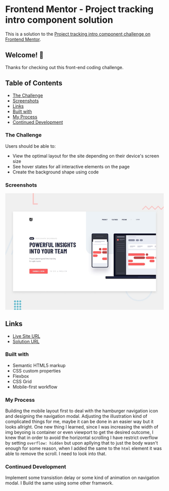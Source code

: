 # Frontend Mentor - Project tracking intro component solution

This is a solution to the [Project tracking intro component challenge on Frontend Mentor](https://www.frontendmentor.io/challenges/project-tracking-intro-component-5d289097500fcb331a67d80e).

## Welcome! 👋

Thanks for checking out this front-end coding challenge.

## Table of Contents

- [The Challenge](#the-challenge)
- [Screenshots](#screenshots)
- [Links](#links)
- [Built with](#built-with)
- [My Process](#my-process)
- [Continued Development](#continued-development)

### The Challenge

Users should be able to:

- View the optimal layout for the site depending on their device's screen size
- See hover states for all interactive elements on the page
- Create the background shape using code

### Screenshots

![alt text](design/desktop-preview.jpg)

## Links

- [Live Site URL](https://debabratabanik.github.io/project-tracking-intro-component-master/)
- [Solution URL](https://www.frontendmentor.io/solutions/project-tracking-intro-component-master-MPO62voFO9)

### Built with

- Semantic HTML5 markup
- CSS custom properties
- Flexbox
- CSS Grid
- Mobile-first workflow

### My Process

Building the mobile layout first to deal with the hamburger navigation icon and designing the navigation modal. 
Adjusting the illustration kind of complicated things for me, maybe it can be done in an easier way but it looks allright.
One new thing I learned, since I was increasing the width of img beyoing is container or even viewport to get the desired outcome, I knew that in order to avoid the horizontal scrolling I have restrict overflow by setting `overflow: hidden` but upon apllying that to just the body wasn't enough for some reason, when I added the same to the `html` element it was able to remove the scroll. I need to look into that.  

### Continued Development

Implement some transistion delay or some kind of animation on navigation modal. I
Build the same using some other framwork. 
